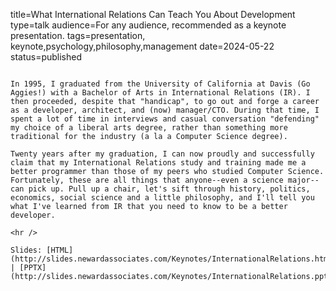 title=What International Relations Can Teach You About Development
type=talk
audience=For any audience, recommended as a keynote presentation.
tags=presentation, keynote,psychology,philosophy,management
date=2024-05-22
status=published
~~~~~~

In 1995, I graduated from the University of California at Davis (Go Aggies!) with a Bachelor of Arts in International Relations (IR). I then proceeded, despite that "handicap", to go out and forge a career as a developer, architect, and (now) manager/CTO. During that time, I spent a lot of time in interviews and casual conversation "defending" my choice of a liberal arts degree, rather than something more traditional for the industry (a la a Computer Science degree).

Twenty years after my graduation, I can now proudly and successfully claim that my International Relations study and training made me a better programmer than those of my peers who studied Computer Science. Fortunately, these are all things that anyone--even a science major--can pick up. Pull up a chair, let's sift through history, politics, economics, social science and a little philosophy, and I'll tell you what I've learned from IR that you need to know to be a better developer.
    
<hr />

Slides: [HTML](http://slides.newardassociates.com/Keynotes/InternationalRelations.html) | [PPTX](http://slides.newardassociates.com/Keynotes/InternationalRelations.pptx)
